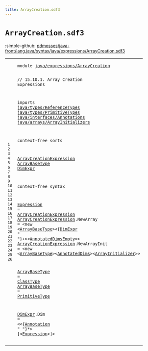 ```yaml
---
title: ArrayCreation.sdf3
---
```


# `ArrayCreation.sdf3`

:simple-github: [pdmosses/java-front/lang.java/syntax/java/expressions/ArrayCreation.sdf3]

[pdmosses/java-front/lang.java/syntax/java/expressions/ArrayCreation.sdf3]: https://github.com/pdmosses/java-front/blob/master/lang.java/syntax/java/expressions/ArrayCreation.sdf3 "The source file on GitHub"

<div class="sdf3"><table class="highlighttable"><tbody><tr><td class="linenos"><div class="linenodiv"><pre><span></span>1
2
3
4
5
6
7
8
9
10
11
12
13
14
15
16
17
18
19
20
21
22
23
24
25
26
</pre></div></td>
<td class="code"><pre><code><span class="keyword">module</span> <a href="../Main.sdf3#java/expressions/ArrayCreation_148_178" id="java/expressions/ArrayCreation_7_37" title="Referenced at ../Main.sdf3 line 9">java/expressions/ArrayCreation</a>

<span class="layout">// 15.10.1. Array Creation Expressions</span>

<span class="keyword">imports</span>
  <a href="../../types/ReferenceTypes.sdf3#java/types/ReferenceTypes_7_32" id="java/types/ReferenceTypes_89_114" title="Defined at ../../types/ReferenceTypes.sdf3 line 1">java/types/ReferenceTypes</a>
  <a href="../../types/PrimitiveTypes.sdf3#java/types/PrimitiveTypes_7_32" id="java/types/PrimitiveTypes_117_142" title="Defined at ../../types/PrimitiveTypes.sdf3 line 1">java/types/PrimitiveTypes</a>
  <a href="../../interfaces/Annotations.sdf3#java/interfaces/Annotations_7_34" id="java/interfaces/Annotations_145_172" title="Defined at ../../interfaces/Annotations.sdf3 line 1">java/interfaces/Annotations</a>
  <a href="../../arrays/ArrayInitializers.sdf3#java/arrays/ArrayInitializers_7_36" id="java/arrays/ArrayInitializers_175_204" title="Defined at ../../arrays/ArrayInitializers.sdf3 line 1">java/arrays/ArrayInitializers</a>

<span class="keyword">context-free sorts</span>

  <a href="#ArrayCreationExpression_317_340" id="ArrayCreationExpression_228_251" title="Referenced at line 19; ../ArrayAccess.sdf3 line 21">ArrayCreationExpression</a>
  <a href="#ArrayBaseType_483_496" id="ArrayBaseType_254_267" title="Referenced at line 21">ArrayBaseType</a>
  <a href="#DimExpr_400_407" id="DimExpr_270_277" title="Referenced at line 20">DimExpr</a>

<span class="keyword">context-free syntax</span>
  
  <a href="#Expression_637_647" id="Expression_304_314" title="Referenced at line 26">Expression</a> = <a href="#ArrayCreationExpression_228_251" id="ArrayCreationExpression_317_340" title="Defined at line 13, 20, 21">ArrayCreationExpression</a>
  <a href="#ArrayCreationExpression_317_340" id="ArrayCreationExpression_343_366" title="Referenced at line 19; ../ArrayAccess.sdf3 line 21">ArrayCreationExpression</a>.<span class="cons_Constructor"><span id="NewArray_367_375" title="Not referenced locally, nor via imports">NewArray</span></span> = &lt;<span class="cons_String">new</span> &lt;<a href="#ArrayBaseType_254_267" id="ArrayBaseType_384_397" title="Defined at line 14, 23, 24">ArrayBaseType</a>&gt;&lt;{<a href="#DimExpr_270_277" id="DimExpr_400_407" title="Defined at line 15, 26">DimExpr</a> <span class="cons_Lit">" "</span>}+&gt;&lt;<a href="../../types/ReferenceTypes.sdf3#AnnotatedDimsEmpty_289_307" id="AnnotatedDimsEmpty_415_433" title="Defined at ../../types/ReferenceTypes.sdf3 line 18, 40">AnnotatedDimsEmpty</a>&gt;&gt;
  <a href="#ArrayCreationExpression_317_340" id="ArrayCreationExpression_438_461" title="Referenced at line 19; ../ArrayAccess.sdf3 line 21">ArrayCreationExpression</a>.<span class="cons_Constructor"><span id="NewArrayInit_462_474" title="Not referenced locally, nor via imports">NewArrayInit</span></span> = &lt;<span class="cons_String">new</span> &lt;<a href="#ArrayBaseType_254_267" id="ArrayBaseType_483_496" title="Defined at line 14, 23, 24">ArrayBaseType</a>&gt;&lt;<a href="../../types/ReferenceTypes.sdf3#AnnotatedDims_273_286" id="AnnotatedDims_498_511" title="Defined at ../../types/ReferenceTypes.sdf3 line 17, 39">AnnotatedDims</a>&gt;&lt;<a href="../../arrays/ArrayInitializers.sdf3#ArrayInitializer_133_149" id="ArrayInitializer_513_529" title="Defined at ../../arrays/ArrayInitializers.sdf3 line 10, 14, 15">ArrayInitializer</a>&gt;&gt;
  
  <a href="#ArrayBaseType_483_496" id="ArrayBaseType_537_550" title="Referenced at line 21">ArrayBaseType</a> = <a href="../../types/ReferenceTypes.sdf3#ClassType_234_243" id="ClassType_553_562" title="Defined at ../../types/ReferenceTypes.sdf3 line 14, 26, 27">ClassType</a>
  <a href="#ArrayBaseType_483_496" id="ArrayBaseType_565_578" title="Referenced at line 21">ArrayBaseType</a> = <a href="../../types/PrimitiveTypes.sdf3#PrimitiveType_131_144" id="PrimitiveType_581_594" title="Defined at ../../types/PrimitiveTypes.sdf3 line 10, 15, 16">PrimitiveType</a>
  
  <a href="#DimExpr_400_407" id="DimExpr_600_607" title="Referenced at line 20">DimExpr</a>.<span class="cons_Constructor"><span id="Dim_608_611" title="Not referenced locally, nor via imports">Dim</span></span> = &lt;&lt;{<a href="../../interfaces/Annotations.sdf3#Annotation_158_168" id="Annotation_617_627" title="Defined at ../../interfaces/Annotations.sdf3 line 12, 19, 20, 21">Annotation</a> <span class="cons_Lit">" "</span>}*&gt; <span class="cons_String">[</span>&lt;<a href="#Expression_304_314" id="Expression_637_647" title="Defined at line 19">Expression</a>&gt;<span class="cons_String">]</span>&gt;
</code></pre></td></tr></tbody></table></div>